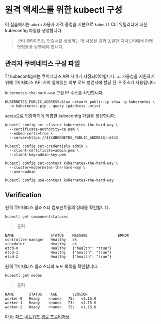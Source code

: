 # 원격 액세스를 위한 kubectl 구성

이 실습에서는 `admin` 사용자 자격 증명을 기반으로 `kubectl` CLI 유틸리티에 대한 kubeconfig 파일을 생성합니다.

> 관리 클라이언트 인증서를 생성하는 데 사용된 것과 동일한 디렉토리에서 아래 명령들을 실행해야 합니다.

## 관리자 쿠버네티스 구성 파일

각 kubeconfig에는 쿠버네티스 API 서버가 지정되어야합니다. 고 가용성을 지원하기 위해 쿠버네티스 API 서버 앞에있는 외부 로드 밸런서에 할당 된 IP 주소가 사용됩니다.

`kubernetes-the-hard-way` 고정 IP 주소를 확인합니다.

```shell
KUBERNETES_PUBLIC_ADDRESS=$(az network public-ip show -g kubernetes \
  -n kubernetes-pip --query ipAddress -otsv)
```

`admin`으로 인증하기에 적합한 kubeconfig 파일을 생성합니다.

```shell
kubectl config set-cluster kubernetes-the-hard-way \
  --certificate-authority=ca.pem \
  --embed-certs=true \
  --server=https://${KUBERNETES_PUBLIC_ADDRESS}:6443
```

```shell
kubectl config set-credentials admin \
  --client-certificate=admin.pem \
  --client-key=admin-key.pem
```

```shell
kubectl config set-context kubernetes-the-hard-way \
  --cluster=kubernetes-the-hard-way \
  --user=admin
```

```shell
kubectl config use-context kubernetes-the-hard-way
```

## Verification

원격 쿠버네티스 클러스터 컴포넌트들의 상태를 확인합니다.

```shell
kubectl get componentstatuses
```

> 출력

```shell
NAME                 STATUS    MESSAGE              ERROR
controller-manager   Healthy   ok
scheduler            Healthy   ok
etcd-0               Healthy   {"health": "true"}
etcd-1               Healthy   {"health": "true"}
etcd-2               Healthy   {"health": "true"}
```

원격 쿠버네티스 클러스터의 노드 목록을 확인합니다.

```shell
kubectl get nodes
```

> 출력

```shell
NAME       STATUS    AGE       VERSION
worker-0   Ready    <none>   75s   v1.15.0
worker-1   Ready    <none>   73s   v1.15.0
worker-2   Ready    <none>   72s   v1.15.0
```

다음: [파드 네트워크 경로 프로비저닝](11-pod-network-routes.md)
